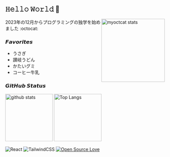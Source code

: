 ## 𝙷𝚎𝚕𝚕𝚘 𝚆𝚘𝚛𝚕𝚍 🚀

<img align="right" alt="myoctcat stats" height="200px" src="https://github.com/kagomen/kagomen/assets/154225199/e49c6b34-35f0-4b74-9ada-ac8041d7234b">

 2023年の12月からプログラミングの独学を始めました :octocat:

### 𝙁𝙖𝙫𝙤𝙧𝙞𝙩𝙚𝙨
- うさぎ
- 讃岐うどん
- かたいグミ
- コーヒー牛乳
  
### 𝙂𝙞𝙩𝙃𝙪𝙗 𝙎𝙩𝙖𝙩𝙪𝙨

<p align="left"> 
  <img alt="github stats" height="150px" src="https://github-readme-stats.vercel.app/api?username=kagomen&hide_title=true&text_color=777&bg_color=00000000&theme=gotham" />
  <img alt="Top Langs" height="150px" src="https://github-readme-stats.vercel.app/api/top-langs/?username=kagomen&layout=compact&show_icons=true&card_width=382&title_color=777&text_color=777&bg_color=00000000&theme=gotham" />
</p>

![React](https://img.shields.io/badge/-React-61DAFB.svg?logo=react&logoColor=fff&textColor=fff)
![TailwindCSS](https://img.shields.io/badge/-Tailwind_CSS-06B6D4.svg?logo=tailwindcss&logoColor=fff)
[![Open Source Love](https://badges.frapsoft.com/os/v2/open-source.svg?v=103)](https://github.com/ellerbrock/open-source-badges/)

